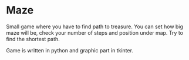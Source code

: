 # Maze

Small game where you have to find path to treasure. You can set how big maze will be, check your number of steps and position under map.
Try to find the shortest path. 

Game is written in python and graphic part in tkinter.
